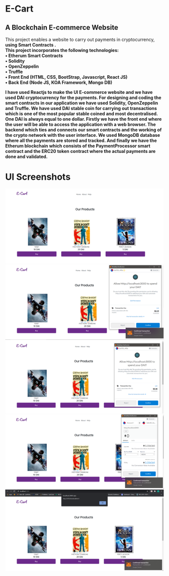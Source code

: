 # E-Cart

## A Blockchain E-commerce Website

This project enables a website to carry out payments in cryptocurrency, <strong>using Smart Contracts<strong> . \
This project incorporates the following technologies: \
• Etherum Smart Contracts \
• Solidity \
• OpenZeppelin \
• Truffle \
• Front End (HTML, CSS, BootStrap, Javascript, React JS) \
• Back End (Node JS, KOA Framework, Mongo DB) 

I have used Reactjs to make the UI E-commerce website
and we have used DAI cryptocurrency for the payments.
For designing and coding the smart contracts in our application we have used
Solidity, OpenZeppelin and Truffle.
We have used DAI stable coin for carrying out transactions which is one of
the most popular stable coined and most decentralised.
One DAI is always equal to one dollar.
Firstly we have the front end where the user will be able to access the
application with a web browser.
The backend which ties and connects our smart contracts and the working of
the crypto network with the user interface.
We used MongoDB database where all the payments are stored and tracked.
And finally we have the Etherum blockchain which consists of the
PaymentProcessor smart contract and the ERC20 token contract where the
actual payments are done and validated.

# UI Screenshots
![pic-2](https://github.com/parthsharma1410/Blockchain-Ecommerce/blob/main/ui-screenshots/e-cart1.PNG?raw=true)
![pic-2](https://github.com/parthsharma1410/Blockchain-Ecommerce/blob/main/ui-screenshots/e-cart2.PNG?raw=true)
![pic-3](https://github.com/parthsharma1410/Blockchain-Ecommerce/blob/main/ui-screenshots/e-cart3.PNG?raw=true)
![pic-4](https://github.com/parthsharma1410/Blockchain-Ecommerce/blob/main/ui-screenshots/e-cart4.PNG?raw=true)
![pic-5](https://github.com/parthsharma1410/Blockchain-Ecommerce/blob/main/ui-screenshots/e-cart5.PNG?raw=true)
